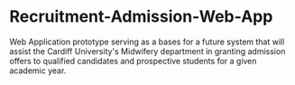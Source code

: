 # Recruitment-Admission-Web-App
Web Application prototype serving as a bases for a future system that will assist the Cardiff University's Midwifery department in granting admission offers to qualified candidates and prospective students for a given academic year.
